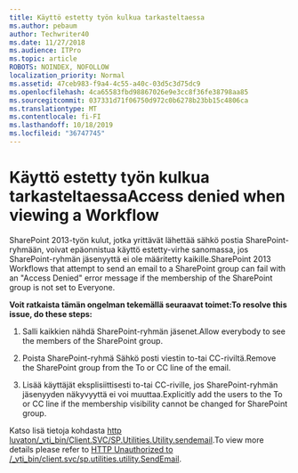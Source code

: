 ```yaml
---
title: Käyttö estetty työn kulkua tarkasteltaessa
ms.author: pebaum
author: Techwriter40
ms.date: 11/27/2018
ms.audience: ITPro
ms.topic: article
ROBOTS: NOINDEX, NOFOLLOW
localization_priority: Normal
ms.assetid: 47ceb983-f9a4-4c55-a40c-03d5c3d75dc9
ms.openlocfilehash: 4ca65583fbd98867026e9e3cc8f36fe38798aa85
ms.sourcegitcommit: 037331d71f06750d972c0b6278b23bb15c4806ca
ms.translationtype: MT
ms.contentlocale: fi-FI
ms.lasthandoff: 10/18/2019
ms.locfileid: "36747745"
---
```

# <a name="access-denied-when-viewing-a-workflow"></a><span data-ttu-id="f8484-102">Käyttö estetty työn kulkua tarkasteltaessa</span><span class="sxs-lookup"><span data-stu-id="f8484-102">Access denied when viewing a Workflow</span></span>

<span data-ttu-id="f8484-103">SharePoint 2013-työn kulut, jotka yrittävät lähettää sähkö postia SharePoint-ryhmään, voivat epäonnistua käyttö estetty-virhe sanomassa, jos SharePoint-ryhmän jäsenyyttä ei ole määritetty kaikille.</span><span class="sxs-lookup"><span data-stu-id="f8484-103">SharePoint 2013 Workflows that attempt to send an email to a SharePoint group can fail with an "Access Denied" error message if the membership of the SharePoint group is not set to Everyone.</span></span>
  
 <span data-ttu-id="f8484-104">**Voit ratkaista tämän ongelman tekemällä seuraavat toimet:**</span><span class="sxs-lookup"><span data-stu-id="f8484-104">**To resolve this issue, do these steps:**</span></span>
  
 1. <span data-ttu-id="f8484-105">Salli kaikkien nähdä SharePoint-ryhmän jäsenet.</span><span class="sxs-lookup"><span data-stu-id="f8484-105">Allow everybody to see the members of the SharePoint group.</span></span>
  
 2. <span data-ttu-id="f8484-106">Poista SharePoint-ryhmä Sähkö posti viestin to-tai CC-riviltä.</span><span class="sxs-lookup"><span data-stu-id="f8484-106">Remove the SharePoint group from the To or CC line of the email.</span></span>
  
 3. <span data-ttu-id="f8484-107">Lisää käyttäjät eksplisiittisesti to-tai CC-riville, jos SharePoint-ryhmän jäsenyyden näkyvyyttä ei voi muuttaa.</span><span class="sxs-lookup"><span data-stu-id="f8484-107">Explicitly add the users to the To or CC line if the membership visibility cannot be changed for SharePoint group.</span></span>
  
<span data-ttu-id="f8484-108">Katso lisä tietoja kohdasta [http luvaton/_vti_bin/Client.SVC/SP.Utilities.Utility.sendemail](https://go.microsoft.com/fwlink/?linkid=2044694&amp;clcid=0x409).</span><span class="sxs-lookup"><span data-stu-id="f8484-108">To view more details please refer to [HTTP Unauthorized to /_vti_bin/client.svc/sp.utilities.utility.SendEmail](https://go.microsoft.com/fwlink/?linkid=2044694&amp;clcid=0x409).</span></span>
  